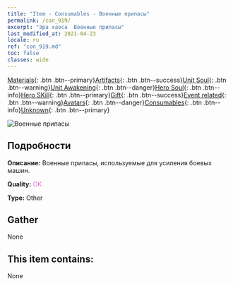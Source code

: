 ```yaml
---
title: "Item - Consumables - Военные припасы"
permalink: /con_919/
excerpt: "Эра хаоса  Военные припасы"
last_modified_at: 2021-04-23
locale: ru
ref: "con_919.md"
toc: false
classes: wide
---
```

 [Materials](/ItemsRU/){: .btn .btn--primary}[Artifacts](/ItemsRU/Artifacts/){: .btn .btn--success}[Unit Soul](/ItemsRU/UnitSoul/){: .btn .btn--warning}[Unit Awakening](/ItemsRU/UnitAwakening/){: .btn .btn--danger}[Hero Soul](/ItemsRU/HeroSoul/){: .btn .btn--info}[Hero SKill](/ItemsRU/HeroSkill/){: .btn .btn--primary}[Gift](/ItemsRU/Gift/){: .btn .btn--success}[Event related](/ItemsRU/Events/){: .btn .btn--warning}[Avatars](/ItemsRU/Avatars/){: .btn .btn--danger}[Consumables](/ItemsRU/Consumables/){: .btn .btn--info}[Unknown](/ItemsRU/Unknown/){: .btn .btn--primary}

 ![Военные припасы](/images/t/i_40007.png)

## Подробности
 **Описание:** Военные припасы, используемые для усиления боевых машин.

 **Quality:** <span style="color: #DA70D6">OK</span>

 **Type:** Other

## Gather

  None

## This item contains:

  None

